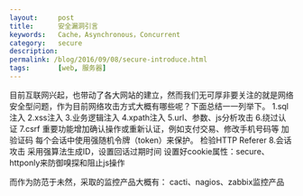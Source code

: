 ```yaml
---
layout:     post
title:      安全漏洞引言
keywords:   Cache，Asynchronous，Concurrent
category:   secure  
description: 
permalink: /blog/2016/09/08/secure-introduce.html
tags:		[web, 服务器]
---
```


目前互联网兴起，也带动了各大网站的建立，然而我们无可厚非要关注的就是网络安全型问题，作为目前网络攻击方式大概有哪些呢？下面总结一一列举下。
1.sql注入
2.xss注入
3.业务逻辑注入
4.xpath注入
5.url、参数、js分析攻击
6.绕过认证
7.csrf  重要功能增加确认操作或重新认证，例如支付交易、修改手机号码等 加验证码  每个会话中使用强随机令牌（token）来保护。 检验HTTP Referer
8.会话攻击  采用强算法生成ID，设置回话过期时间  设置好cookie属性：secure、httponly来防御嗅探和阻止js操作


而作为防范于未然，采取的监控产品大概有：
cacti、nagios、zabbix监控产品


